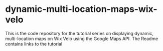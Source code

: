 # dynamic-multi-location-maps-wix-velo
This is the code repository for the tutorial series on displaying dynamic, multi-location maps on Wix Velo using the Google Maps API. The Readme contains links to the tutorial
